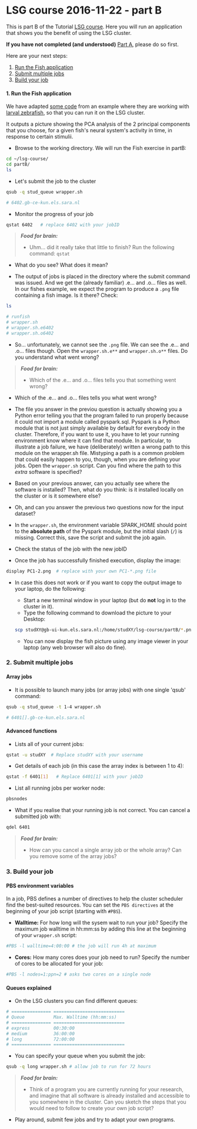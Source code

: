 # LSG course 2016-11-22 - part B

This is part B of the Tutorial [LSG course](https://github.com/sara-nl/lsg-course/blob/master/README.md). Here you will run an application 
that shows you the benefit of using the LSG cluster. 

**If you have not completed (and understood)** [Part A](https://github.com/sara-nl/lsg-course/blob/master/partA.md), please do so first.

Here are your next steps:

1. [Run the Fish application](#run-the-fish-application)
2. [Submit multiple jobs](#submit-multiple-jobs)
3. [Build your job](#build-your-job)

#### <a name="run-the-fish-application"></a> 1. Run the Fish application

We have adapted [some code](https://github.com/spark-mooc/mooc-setup/blob/master/ML_lab5_pca_student.ipynb) from an example where they are working with [larval zebrafish](http://research.janelia.org/zebrafish/), so that you can run it on the LSG cluster. 

It outputs a picture showing the PCA analysis of the 2 principal components that you choose, for a given fish's neural system's activity in time, in response to certain stimulii. 

* Browse to the working directory. We will run the Fish exercise in partB:

```sh
cd ~/lsg-course/
cd partB/
ls
```

* Let's submit the job to the cluster

```sh
qsub -q stud_queue wrapper.sh

# 6402.gb-ce-kun.els.sara.nl
```
  
* Monitor the progress of your job 

```sh
qstat 6402   # replace 6402 with your jobID
```

> **_Food for brain:_**
>
> * Uhm... did it really take that little to finish? Run the following command: `qstat`
* What do you see? What does it mean?
  
* The output of jobs is placed in the directory where the submit command was issued. And we get the (already familiar) .e... and .o... files as well. In our fishes example, we expect the program to produce a `.png` file containing a fish image. Is it there? Check:

```sh
ls

# runfish  
# wrapper.sh  
# wrapper.sh.e6402  
# wrapper.sh.o6402  
```

* So... unfortunately, we cannot see the `.png` file. We can see the .e... and .o... files though. Open the `wrapper.sh.e**` and `wrapper.sh.o**` files. Do you understand what went wrong?  

> **_Food for brain:_**
>
> * Which of the .e... and .o... files tells you that something went wrong? 
* Which of the .e... and .o... files tells you what went wrong? 
* The file you answer in the previou question is actually showing you a Python error telling you that the program failed to run properly because it could not import a module called pyspark.sql. Pyspark is a Python module that is not just simply available by default for everybody in the cluster. Therefore, if you want to use it, you have to let your running environment know where it can find that module. In particular, to illustrate a job failure, we have (deliberately) written a wrong path to this module on the wrapper.sh file. Mistyping a path is a common problem that could easily happen to you, though, when you are defining your jobs. Open the `wrapper.sh` script. Can you find where the path to this _extra_ software is specified?
* Based on your previous answer, can you actually see where the software is installed? Then, what do you think: is it installed locally on the cluster or is it somewhere else? 
* Oh, and can you answer the previous two questions now for the input dataset?
 
* In the `wrapper.sh`, the environment variable SPARK_HOME should point to the **absolute path** of the Pyspark module, but the initial slash (`/`) is missing. Correct this, save the script and submit the job again. 

* Check the status of the job with the new jobID
 
* Once the job has successfully finished execution, display the image:

```sh
display PC1-2.png  # replace with your own PC1-*.png file
```

* In case this does not work or if you want to copy the output image to your laptop, do the following: 
  * Start a new terminal window in your laptop (but do **not** log in to the cluster in it).  
  * Type the following command to download the picture to your Desktop:

  ```sh
  scp studXY@gb-ui-kun.els.sara.nl:/home/studXY/lsg-course/partB/*.png ~/Desktop/  # replace `studXY` with your username
  ```
  
  * You can now display the fish picture using any image viewer in your laptop (any web browser will also do fine).

### <a name="submit-multiple-jobs"></a> 2. Submit multiple jobs

#### Array jobs

* It is possible to launch many jobs (or array jobs) with one single 'qsub' command:

```sh
qsub -q stud_queue -t 1-4 wrapper.sh 

# 6401[].gb-ce-kun.els.sara.nl
```

#### Advanced functions 

* Lists all of your current jobs:

```sh
qstat -u studXY  # Replace studXY with your username 
```

* Get details of each job (in this case the array index is between 1 to 4): 

```sh
qstat -f 6401[1]   # Replace 6401[1] with your jobID
```

* List all running jobs per worker node:

```sh
pbsnodes       
```

* What if you realise that your running job is not correct. You can cancel a submitted job with:

```sh
qdel 6401      
```

> **_Food for brain:_**
>
> * How can you cancel a single array job or the whole array? Can you remove some of the array jobs?


### <a name="build-your-job"></a> 3. Build your job

#### PBS environment variables

In a job, PBS defines a number of directives to help the cluster scheduler find the best-suited resources. 
You can set the `PBS directives` at the beginning of your job script (starting with `#PBS`).

* **Walltime:** For how long will the sysem wait to run your job? Specify the maximum job walltime 
in hh:mm:ss by adding this line at the beginning of your `wrapper.sh` script:
 
```sh
#PBS -l walltime=4:00:00 # the job will run 4h at maximum
```

* **Cores:** How many cores does your job need to run? Specify the number of cores to be allocated for your 
job:

```sh
#PBS -l nodes=1:ppn=2 # asks two cores on a single node
```

#### Queues explained

* On the LSG clusters you can find different queues: 

```sh
# =============== ===========================
# Queue           Max. Walltime (hh:mm:ss)
# =============== ===========================
# express         00:30:00
# medium          36:00:00
# long            72:00:00
# =============== ===========================
```

* You can specify your queue when you submit the job:
 
```sh
qsub -q long wrapper.sh # allow job to run for 72 hours
```
   
> **_Food for brain:_**
>
> * Think of a program you are currently running for your research, and imagine that all software is already installed and accessible to you somewhere in the cluster. Can you sketch the steps that you would need to follow to create your own job script?
* Play around, submit few jobs and try to adapt your own programs. 
